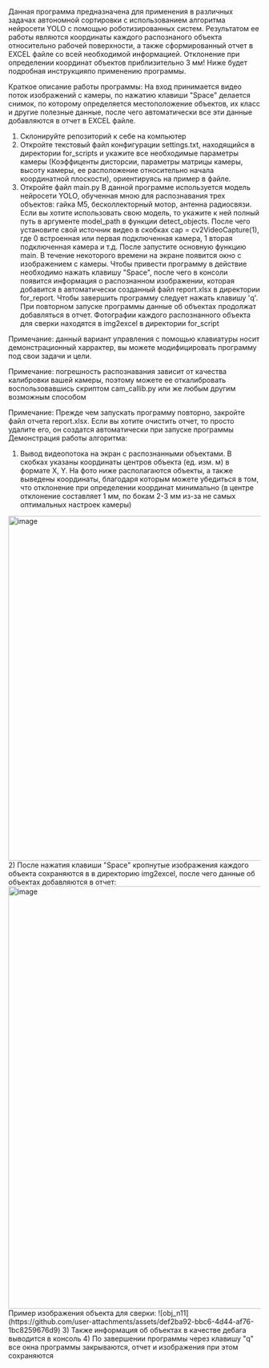 Данная программа предназначена для применения в различных задачах автономной сортировки с использованием алгоритма нейросети YOLO с помощью роботизированных систем. Результатом ее работы являются координаты каждого 
распознаного объекта относительно рабочей поверхности, а также сформированный отчет в EXCEL файле со всей необходимой информацией. Отклонение при определении координат объектов приблизительно 3 мм! 
Ниже будет подробная инструкцияпо применению программы. 

Краткое описание работы программы: На вход принимается видео поток изображений с камеры, по нажатию клавиши "Space" делается снимок, по которому определяется местоположение объектов,
их класс и другие полезные данные, после чего автоматически все эти данные добавляются в отчет в EXCEL файле.

1) Склонируйте репозиторий к себе на компьютер
2) Откройте текстовый файл конфигурации settings.txt, находящийся в директории for_scripts и укажите все необходимые параметры камеры (Коэффиценты дисторсии, параметры матрицы камеры, высоту камеры,
ее расположение относительно начала координатной плоскости), ориентируясь на пример в файле.
3) Откройте файл main.py
В данной программе используется модель нейросети YOLO, обученная мною для распознавания трех объектов: гайка M5, бесколлекторный мотор, антенна радиосвязи. Если вы хотите использовать
свою модель, то укажите к ней полный путь в аргументе model_path в функции detect_objects. После чего установите свой источник видео в скобках cap = cv2VideoCapture(1), где 0 встроенная или первая подключенная камера, 1 вторая
подключенная камера и т.д. После запустите основную функцию main. В течение некоторого времени на экране появится окно с изображением с камеры. Чтобы привести программу в действие необходимо нажать клавишу "Space", после чего в 
консоли появится информация о распознанном изображении, которая добавится в автоматически созданный файл report.xlsx в директории for_report. Чтобы завершить программу следует нажать клавишу 'q'. При повторном запуске программы данные об
объектах продолжат добавляться в отчет. Фотографии каждого распознанного объекта для сверки находятся в img2excel в директории for_script

Примечание: данный вариант управления с помощью клавиатуры носит демонстрационный харрактер, вы можете модифицировать программу под свои задачи и цели.

Примечание: погрешность распознавания зависит от качества калибровки вашей камеры, поэтому можете ее откалибровать воспользовавшись скриптом cam_callib.py или же любым другим возможным способом

Примечание: Прежде чем запускать программу повторно, закройте файл отчета report.xlsx. Если вы хотите очистить отчет, то просто удалите его, он создатся автоматически при запуске программы
Демонстрация работы алгоритма:
1) Вывод видеопотока на экран с распознанными объектами. В скобках указаны координаты центров объекта (ед. изм. м) в формате X, Y. На фото ниже располагаются объекты, а также выведены координаты, благодаря которым можете убедиться в том,
что отклонение при определении координат минимально (в центре отклонение составляет 1 мм, по бокам 2-3 мм из-за не самых оптимальных настроек камеры)
<img width="939" height="689" alt="image" src="https://github.com/user-attachments/assets/aaae58fa-7952-4f02-b715-c012e34cdecf" />
2) После нажатия клавиши "Space" кропнутые изображения каждого объекта сохраняются в в директорию img2excel, после чего данные об объектах добавляются в отчет:
<img width="2443" height="844" alt="image" src="https://github.com/user-attachments/assets/e58b8e45-71c7-4517-8d4d-7800d56178b9" />
Пример изображения объекта для сверки:
![obj_n11](https://github.com/user-attachments/assets/def2ba92-bbc6-4d44-af76-1bc8259676d9)
3) Также информация об объектах в качестве дебага выводится в консоль
4) По завершении программы через клавишу "q" все окна программы закрываются, отчет и изображения при этом сохраняются



   
